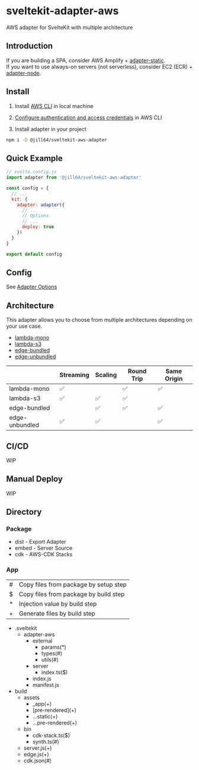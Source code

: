 # sveltekit-adapter-aws

AWS adapter for SvelteKit with multiple architecture

## Introduction

If you are building a SPA, consider AWS Amplify + [adapter-static](https://kit.svelte.dev/docs/single-page-apps).  
If you want to use always-on servers (not serverless), consider EC2 (ECR) + [adapter-node](https://kit.svelte.dev/docs/adapter-node).

## Install

1. Install [AWS CLI](https://docs.aws.amazon.com/cli/latest/userguide/getting-started-install.html) in local machine

2. [Configure authentication and access credentials](https://docs.aws.amazon.com/cli/latest/userguide/cli-chap-authentication.html) in AWS CLI

3. Install adapter in your project

```sh
npm i -D @jill64/sveltekit-aws-adapter
```

## Quick Example

```js
// svelte.config.js
import adapter from '@jill64/sveltekit-aws-adapter'

const config = {
  // ...
  kit: {
    adapter: adapter({
      // ...
      // Options
      // ...
      deploy: true
    })
  }
}

export default config
```

## Config

See [Adapter Options](./packages/adapter/src/types/AdapterOptions.ts)

## Architecture

This adapter allows you to choose from multiple architectures depending on your use case.

- [lambda-mono](./docs/lambda-mono/README.md)
- [lambda-s3](./docs/lambda-s3/README.md)
- [edge-bundled](./docs/edge-bundled/README.md)
- [edge-unbundled](./docs/edge-unbundled/README.md)

|                | Streaming | Scaling | Round Trip | Same Origin |
| -------------- | --------- | ------- | ---------- | ----------- |
| lambda-mono    | ✅        |         | ✅         | ✅          |
| lambda-s3      | ✅        | ✅      | ✅         |             |
| edge-bundled   |           | ✅      | ✅         | ✅          |
| edge-unbundled | ✅        | ✅      |            | ✅          |

## CI/CD

WIP

## Manual Deploy

WIP

## Directory

### Package

- dist - Export Adapter
- embed - Server Source
- cdk - AWS-CDK Stacks

### App

|     |                                       |
| --- | ------------------------------------- |
| #   | Copy files from package by setup step |
| $   | Copy files from package by build step |
| \*  | Injection value by build step         |
| +   | Generate files by build step          |

- .sveltekit
  - adapter-aws
    - external
      - params(\*)
      - types(#)
      - utils(#)
    - server
      - index.ts($)
    - index.js
    - manifest.js
- build
  - assets
    - \_app(+)
    - \[pre-rendered\](+)
    - ...static(+)
    - ...pre-rendered(+)
  - bin
    - cdk-stack.ts($)
    - synth.ts(#)
  - server.js(+)
  - edge.js(+)
  - cdk.json(#)
